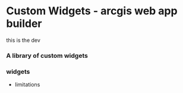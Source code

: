 # Custom Widgets - arcgis web app builder

this is the dev

### A library of custom widgets

  

### widgets

* limitations
